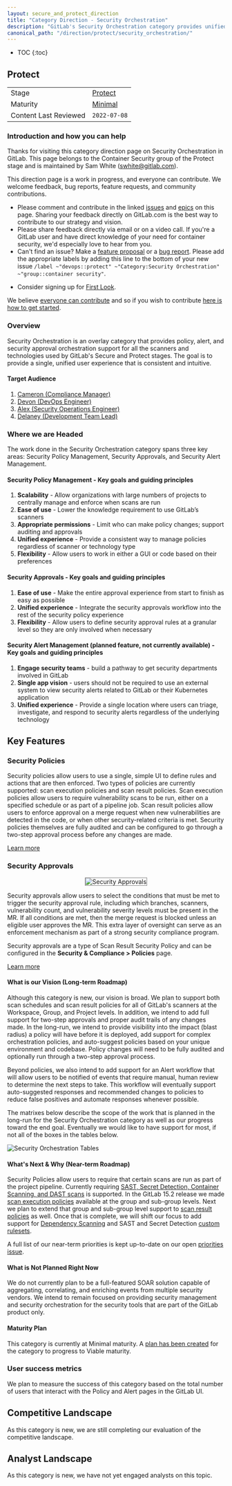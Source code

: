 ```yaml
---
layout: secure_and_protect_direction
title: "Category Direction - Security Orchestration"
description: "GitLab's Security Orchestration category provides unified policy and alert orchestration capabilities that span across the breadth of GitLab's security offerings."
canonical_path: "/direction/protect/security_orchestration/"
---
```


- TOC
{:toc}

## Protect

| | |
| --- | --- |
| Stage | [Protect](/direction/protect/) |
| Maturity | [Minimal](/direction/maturity/) |
| Content Last Reviewed | `2022-07-08` |

### Introduction and how you can help
<!-- Introduce yourself and the category. Use this as an opportunity to point users to the right places for contributing and collaborating with you as the PM -->

<!--
<EXAMPLE>
Thanks for visiting this category direction page on Snippets in GitLab. This page belongs to the [Editor](/handbook/product/categories/#editor-group) group of the Create stage and is maintained by <PM NAME>([E-Mail](mailto:<EMAIL@gitlab.com>) [Twitter](https://twitter.com/<TWITTER>)).

This direction page is a work in progress, and everyone can contribute:

 - Please comment and contribute in the linked [issues](https://gitlab.com/groups/gitlab-org/-/issues?scope=all&utf8=%E2%9C%93&state=opened&label_name%5B%5D=snippets) and [epics]((https://gitlab.com/groups/gitlab-org/-/epics?label_name[]=snippets) on this page. Sharing your feedback directly on GitLab.com is the best way to contribute to our strategy and vision.
 - Please share feedback directly via email, Twitter, or on a video call. If you're a GitLab user and have direct knowledge of your need for snippets, we'd especially love to hear from you.
</EXAMPLE>
-->
Thanks for visiting this category direction page on Security Orchestration in GitLab. This page belongs to the Container Security group of the Protect stage and is maintained by Sam White ([swhite@gitlab.com](mailto:<swhite@gitlab.com>)).

This direction page is a work in progress, and everyone can contribute. We welcome feedback, bug reports, feature requests, and community contributions.

 - Please comment and contribute in the linked [issues](https://gitlab.com/gitlab-org/gitlab/-/issues?scope=all&utf8=%E2%9C%93&state=opened&label_name[]=Category%3ASecurity%20Orchestration) and [epics](https://gitlab.com/groups/gitlab-org/-/epics/822) on this page. Sharing your feedback directly on GitLab.com is the best way to contribute to our strategy and vision.
 - Please share feedback directly via email or on a video call. If you're a GitLab user and have direct knowledge of your need for container security, we'd especially love to hear from you.
- Can't find an issue? Make a [feature proposal](https://gitlab.com/gitlab-org/gitlab/-/issues/new?issuable_template=Feature%20proposal%20-%20detailed) or a [bug report](https://gitlab.com/gitlab-org/gitlab/-/issues/new?&issuable_template=Bug). Please add the appropriate labels by adding this line to the bottom of your new issue `/label ~"devops::protect" ~"Category:Security Orchestration" ~"group::container security"`.
<!--- https://gitlab.com/gitlab-org/gitlab/issues/new?issue%5Bassignee_id%5D=&issue%5Bmilestone_id%5D=#) --->
- Consider signing up for [First Look](https://about.gitlab.com/community/gitlab-first-look/).

We believe [everyone can contribute](https://about.gitlab.com/company/mission/#contribute-to-gitlab-application) and so if you wish to contribute [here is how to get started](https://about.gitlab.com/community/contribute/).

### Overview
Security Orchestration is an overlay category that provides policy, alert, and security approval orchestration support for all the scanners and technologies used by GitLab's Secure and Protect stages.  The goal is to provide a single, unified user experience that is consistent and intuitive.

#### Target Audience
<!--
List the personas (https://about.gitlab.com/handbook/marketing/product-marketing/roles-personas#user-personas) involved in this category.

Look for differences in user's goals or uses that would affect their use of the product. Separate users and customers into different types based on those differences that make a difference.
-->
1. [Cameron (Compliance Manager)](https://about.gitlab.com/handbook/marketing/product-marketing/roles-personas/#cameron-compliance-manager)
1. [Devon (DevOps Engineer)](https://about.gitlab.com/handbook/marketing/product-marketing/roles-personas/#devon-devops-engineer)
1. [Alex (Security Operations Engineer)](https://about.gitlab.com/handbook/marketing/product-marketing/roles-personas/#alex-security-operations-engineer)
1. [Delaney (Development Team Lead)](https://about.gitlab.com/handbook/marketing/product-marketing/roles-personas/#delaney-development-team-lead)

### Where we are Headed
<!--
Describe the future state for your category.
- What problems are we intending to solve?
- How will GitLab uniquely address them?
- What is the resulting benefits and value to users and their organizations?

Use narrative techniques to paint a picture of how the lives of your users will benefit from using this
category once your strategy is at least minimally realized. In order to challenge your level of ambition
(with the goal to make it sufficiently high), link to the current market leaders long-term vision and address how
we plan to displace them. -->
The work done in the Security Orchestration category spans three key areas: Security Policy Management, Security Approvals, and Security Alert Management.

#### Security Policy Management - Key goals and guiding principles

1. **Scalability** - Allow organizations with large numbers of projects to centrally manage and enforce when scans are run
1. **Ease of use** - Lower the knowledge requirement to use GitLab’s scanners
1. **Appropriate permissions** - Limit who can make policy changes; support auditing and approvals
1. **Unified experience** - Provide a consistent way to manage policies regardless of scanner or technology type
1. **Flexibility** - Allow users to work in either a GUI or code based on their preferences

#### Security Approvals - Key goals and guiding principles

1. **Ease of use** - Make the entire approval experience from start to finish as easy as possible
1. **Unified experience** - Integrate the security approvals workflow into the rest of the security policy experience
1. **Flexibility** - Allow users to define security approval rules at a granular level so they are only involved when necessary

#### Security Alert Management (planned feature, not currently available) - Key goals and guiding principles

1. **Engage security teams** - build a pathway to get security departments involved in GitLab
1. **Single app vision** - users should not be required to use an external system to view security alerts related to GitLab or their Kubernetes application
1. **Unified experience** - Provide a single location where users can triage, investigate, and respond to security alerts regardless of the underlying technology

## Key Features

### Security Policies

 Security policies allow users to use a single, simple UI to define rules and actions that are then enforced.  Two types of policies are currently supported: scan execution policies and scan result policies.  Scan execution policies allow users to require vulnerability scans to be run, either on a specified schedule or as part of a pipeline job.  Scan result policies allow users to enforce approval on a merge request when new vulnerabilities are detected in the code, or when other security-related criteria is met.  Security policies themselves are fully audited and can be configured to go through a two-step approval process before any changes are made.

[Learn more](https://docs.gitlab.com/ee/user/application_security/policies/)

### Security Approvals

<p align="center">
    <img src="/images/direction/protect/security-approvals.png" style="border: 1px solid gray" alt="Security Approvals">
</p>

Security approvals allow users to select the conditions that must be met to trigger the security approval rule, including which branches, scanners, vulnerability count, and vulnerability severity levels must be present in the MR.  If all conditions are met, then the merge request is blocked unless an eligible user approves the MR. This extra layer of oversight can serve as an enforcement mechanism as part of a strong security compliance program.

Security approvals are a type of Scan Result Security Policy and can be configured in the **Security & Compliance > Policies** page.

[Learn more](https://docs.gitlab.com/ee/user/application_security/policies/scan-result-policies.html)

#### What is our Vision (Long-term Roadmap)

Although this category is new, our vision is broad.  We plan to support both scan schedules and scan result policies for all of GitLab's scanners at the Workspace, Group, and Project levels.  In addition, we intend to add full support for two-step approvals and proper audit trails of any changes made.  In the long-run, we intend to provide visibility into the impact (blast radius) a policy will have before it is deployed, add support for complex orchestration policies, and auto-suggest policies based on your unique environment and codebase.  Policy changes will need to be fully audited and optionally run through a two-step approval process.

Beyond policies, we also intend to add support for an Alert workflow that will allow users to be notified of events that require manual, human review to determine the next steps to take.  This workflow will eventually support auto-suggested responses and recommended changes to policies to reduce false positives and automate responses whenever possible.

The matrixes below describe the scope of the work that is planned in the long-run for the Security Orchestration category as well as our progress toward the end goal.  Eventually we would like to have support for most, if not all of the boxes in the tables below.

![Security Orchestration Tables](/images/direction/protect/security-orchestration-matrixes.png)

#### What's Next & Why (Near-term Roadmap)

Security Policies allow users to require that certain scans are run as part of the project pipeline.  Currently requiring [SAST, Secret Detection, Container Scanning, and DAST scans](https://docs.gitlab.com/ee/user/application_security/policies/scan-execution-policies.html) is supported.  In the GitLab 15.2 release we made [scan execution policies](https://docs.gitlab.com/ee/user/application_security/policies/scan-execution-policies.html) available at the group and sub-group levels.  Next we plan to extend that group and sub-group level support to [scan result policies](https://gitlab.com/groups/gitlab-org/-/epics/7622) as well.  Once that is complete, we will shift our focus to add support for [Dependency Scanning](https://gitlab.com/groups/gitlab-org/-/epics/7669) and SAST and Secret Detection [custom rulesets](https://gitlab.com/groups/gitlab-org/-/epics/7671).

A full list of our near-term priorities is kept up-to-date on our open [priorities issue](https://gitlab.com/gitlab-org/gitlab/-/issues/222791).

#### What is Not Planned Right Now
We do not currently plan to be a full-featured SOAR solution capable of aggregating, correlating, and enriching events from multiple security vendors.  We intend to remain focused on providing security management and security orchestration for the security tools that are part of the GitLab product only.

#### Maturity Plan

This category is currently at Minimal maturity.  A [plan has been created](https://gitlab.com/groups/gitlab-org/-/epics/4595) for the category to progress to Viable maturity.

### User success metrics
<!--
- What specific user behaviors are indicate that users are trying these features, and solving their problems?
- How will users discover these features?
-->
We plan to measure the success of this category based on the total number of users that interact with the Policy and Alert pages in the GitLab UI.

## Competitive Landscape

As this category is new, we are still completing our evaluation of the competitive landscape.

## Analyst Landscape

As this category is new, we have not yet engaged analysts on this topic.

